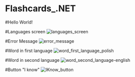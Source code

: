# Flashcards_.NET

#Hello World!


#Languages screen
![languages_screen](https://user-images.githubusercontent.com/55066543/152355587-874e932c-ff71-445c-90e5-9c190f362bca.png)

#Error Message
![error_message](https://user-images.githubusercontent.com/55066543/152355515-9be40add-4bfa-4eb5-8db2-ac0a71d00796.png)

#Word in first language
![word_first_language_polish](https://user-images.githubusercontent.com/55066543/152355618-a43fe7a2-1a22-4349-a8f1-5bdde6c0a06f.png)

#Word in second language
![word_second_language-english](https://user-images.githubusercontent.com/55066543/152355742-317d847b-12f9-4c21-a513-6f436450e421.png)

#Button "I know"
![IKnow_button](https://user-images.githubusercontent.com/55066543/152356512-b231c503-dc53-4da5-b6d7-ed9754c3710a.png)


